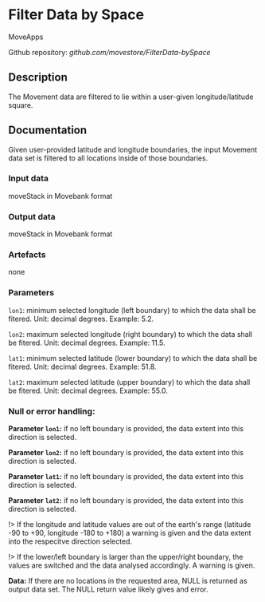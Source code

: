 # Filter Data by Space
MoveApps

Github repository: *github.com/movestore/FilterData-bySpace*

## Description
The Movement data are filtered to lie within a user-given longitude/latitude square.

## Documentation
Given user-provided latitude and longitude boundaries, the input Movement data set is filtered to all locations inside of those boundaries.

### Input data
moveStack in Movebank format

### Output data
moveStack in Movebank format

### Artefacts
none

### Parameters 
`lon1`: minimum selected longitude (left boundary) to which the data shall be fitered. Unit: decimal degrees. Example: 5.2.

`lon2`: maximum selected longitude (right boundary) to which the data shall be fitered. Unit: decimal degrees. Example: 11.5.

`lat1`: minimum selected latitude (lower boundary) to which the data shall be fitered. Unit: decimal degrees. Example: 51.8.

`lat2`: maximum selected latitude (upper boundary) to which the data shall be fitered. Unit: decimal degrees. Example: 55.0.

### Null or error handling:
**Parameter `lon1`:** if no left boundary is provided, the data extent into this direction is selected.

**Parameter `lon2`:** if no left boundary is provided, the data extent into this direction is selected.

**Parameter `lat1`:** if no left boundary is provided, the data extent into this direction is selected.

**Parameter `lat2`:** if no left boundary is provided, the data extent into this direction is selected.

!> If the longitude and latitude values are out of the earth's range (latitude -90 to +90, longitude -180 to +180) a warning is given and the data extent into the respecitve direction selected.

!> If the lower/left boundary is larger than the upper/right boundary, the values are switched and the data analysed accordingly. A warning is given.

**Data:** If there are no locations in the requested area, NULL is returned as output data set. The NULL return value likely gives and error.